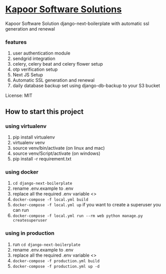 # [Kapoor Software Solutions](https://kapoorsoftware.com)


Kapoor Software Solution django-next-boilerplate with automatic ssl generation and renewal

### features
1. user authentication module
2. sendgrid integration
3. celery, celery beat and celery flower setup
4. otp verification setup
5. Next JS Setup
6. Automatic SSL generation and renewal
7. daily database backup set using django-db-backup to your S3 bucket


License: MIT

## How to start this project

### using virtualenv
1. pip install virtualenv
2. virtualenv venv
3. source venv/bin/activate (on linux and mac)
4. source venv/Script/activate (on windows)
5. pip install -r requirement.txt

### using docker
1. ```cd django-next-boilerplate```
2. rename .env.example to .env
3. replace all the required .env variable <>
4. ```docker-compose -f local.yml build```
5. ```docker-compose -f local.yml up```
if you want to create a superuser you can run 
6. ```docker-compose -f local.yml run --rm web python manage.py createsuperuser```

### using in production
1. run ```cd django-next-boilerplate```
2. rename .env.example to .env
3. replace all the required .env variable <>
3. ```docker-compose -f production.yml build```
4. ```docker-compose -f production.yml up -d```

